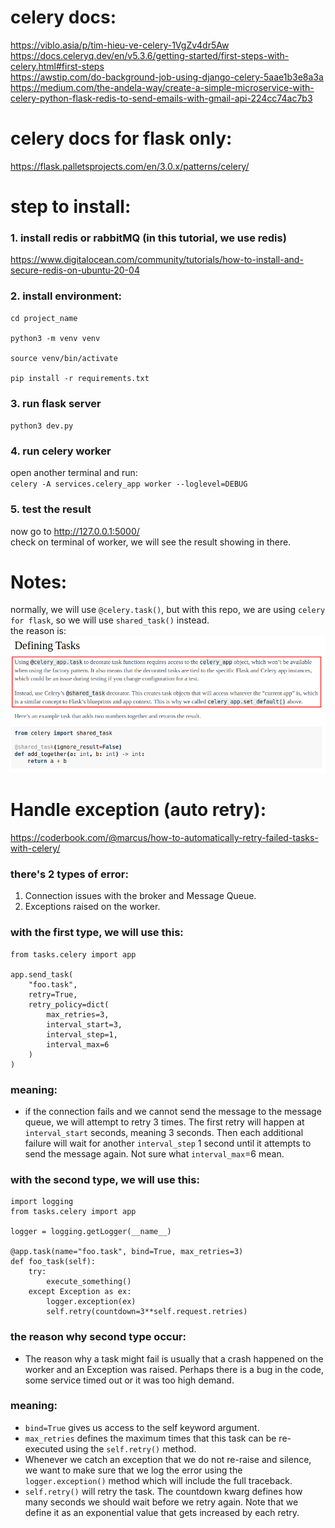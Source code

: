 # celery docs:
https://viblo.asia/p/tim-hieu-ve-celery-1VgZv4dr5Aw <br>
https://docs.celeryq.dev/en/v5.3.6/getting-started/first-steps-with-celery.html#first-steps <br>
https://awstip.com/do-background-job-using-django-celery-5aae1b3e8a3a <br>
https://medium.com/the-andela-way/create-a-simple-microservice-with-celery-python-flask-redis-to-send-emails-with-gmail-api-224cc74ac7b3 <br>


# celery docs for flask only:
https://flask.palletsprojects.com/en/3.0.x/patterns/celery/

# step to install:
### 1. install redis or rabbitMQ (in this tutorial, we use redis)
https://www.digitalocean.com/community/tutorials/how-to-install-and-secure-redis-on-ubuntu-20-04

### 2. install environment:
```
cd project_name

python3 -m venv venv

source venv/bin/activate

pip install -r requirements.txt
```

### 3. run flask server
`python3 dev.py`

### 4. run celery worker
open another terminal and run:<br>
`celery -A services.celery_app worker --loglevel=DEBUG`

### 5. test the result
now go to http://127.0.0.1:5000/<br>
check on terminal of worker, we will see the result showing in there.

# Notes:
normally, we will use `@celery.task()`, but with this repo, we are using `celery for flask`, so we will use `shared_task()` instead.<br>
the reason is:
![alt text](image.png)

# Handle exception (auto retry):
https://coderbook.com/@marcus/how-to-automatically-retry-failed-tasks-with-celery/

### there's 2 types of error:<br>
1. Connection issues with the broker and Message Queue.
2. Exceptions raised on the worker.

### with the first type, we will use this:
```
from tasks.celery import app

app.send_task(
    "foo.task",
    retry=True,
    retry_policy=dict(
        max_retries=3,
        interval_start=3,
        interval_step=1,
        interval_max=6
    )
)
```
### meaning: 
- if the connection fails and we cannot send the message to the message queue, we will attempt to retry 3 times. The first retry will happen at `interval_start` seconds, meaning 3 seconds. Then each additional failure will wait for another `interval_step` 1 second until it attempts to send the message again. Not sure what `interval_max`=6 mean.

### with the second type, we will use this:
```
import logging
from tasks.celery import app

logger = logging.getLogger(__name__)

@app.task(name="foo.task", bind=True, max_retries=3)
def foo_task(self):
    try:
        execute_something()
    except Exception as ex:
        logger.exception(ex)
        self.retry(countdown=3**self.request.retries)
```
### the reason why second type occur:
- The reason why a task might fail is usually that a crash happened on the worker and an Exception was raised. Perhaps there is a bug in the code, some service timed out or it was too high demand.
### meaning:
- `bind=True` gives us access to the self keyword argument.<br>
- `max_retries` defines the maximum times that this task can be re-executed using the `self.retry()` method.<br>
- Whenever we catch an exception that we do not re-raise and silence, we want to make sure that we log the error using the `logger.exception()` method which will include the full traceback.<br>
- `self.retry()` will retry the task. The countdown kwarg defines how many seconds we should wait before we retry again. Note that we define it as an exponential value that gets increased by each retry.<br>